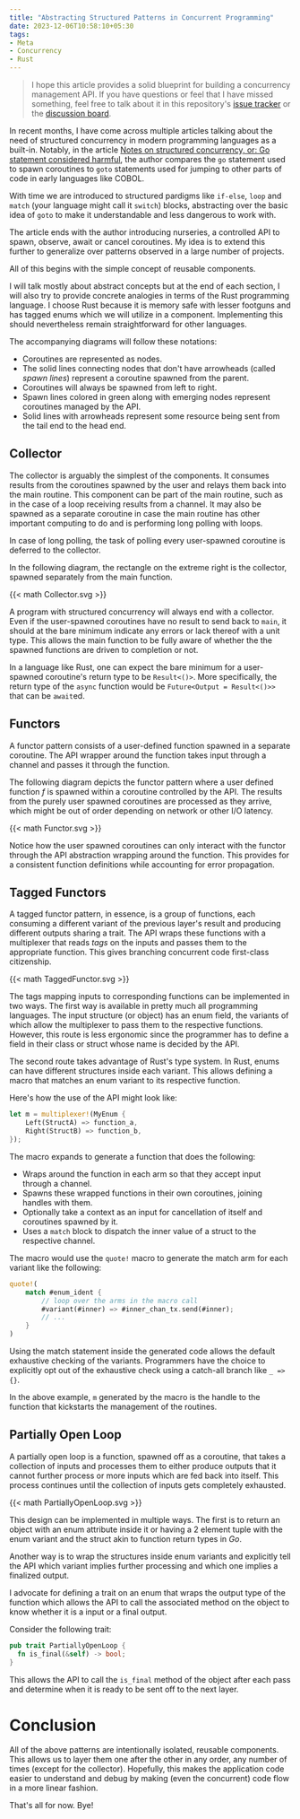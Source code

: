 ```yaml
---
title: "Abstracting Structured Patterns in Concurrent Programming"
date: 2023-12-06T10:58:10+05:30
tags:
- Meta
- Concurrency
- Rust
---
```


> I hope this article provides a solid blueprint for building a concurrency management API.
If you have questions or feel that I have missed something, feel free to talk about it in this repository's [issue tracker](https://github.com/lavafroth/lavafroth.github.io/issues) or the [discussion board](https://github.com/lavafroth/lavafroth.github.io/discussions).

In recent months, I have come across multiple articles talking about the need
of structured concurrency in modern programming languages as a built-in. Notably, in the article [Notes on structured concurrency, or: Go statement considered harmful](https://vorpus.org/blog/notes-on-structured-concurrency-or-go-statement-considered-harmful/),
the author compares the `go` statement used to spawn coroutines to `goto` statements used
for jumping to other parts of code in early languages like COBOL.

With time we are introduced to structured pardigms like `if-else`, `loop` and `match`
(your language might call it `switch`) blocks, abstracting over the basic idea of `goto`
to make it understandable and less dangerous to work with.

The article ends with the author introducing nurseries, a controlled API to spawn,
observe, await or cancel coroutines. My idea is to extend this further to generalize over
patterns observed in a large number of projects.

All of this begins with the simple concept of reusable components.

I will talk mostly about abstract concepts but at the end of each section, I will also try to provide concrete
analogies in terms of the Rust programming language. I choose Rust because it is memory safe with lesser footguns
and has tagged enums which we will utilize in a component. Implementing this should nevertheless remain straightforward
for other languages.

The accompanying diagrams will follow these notations:
- Coroutines are represented as nodes.
- The solid lines connecting nodes that don't have arrowheads (called *spawn lines*) represent a coroutine spawned from the parent.
- Coroutines will always be spawned from left to right.
- Spawn lines colored in green along with emerging nodes represent coroutines managed by the API.
- Solid lines with arrowheads represent some resource being sent from the tail end to the head end.

## Collector

The collector is arguably the simplest of the components. It consumes results
from the coroutines spawned by the user and relays them back into the main
routine. This component can be part of the main routine, such as in the case of
a loop receiving results from a channel. It may also be spawned as a separate
coroutine in case the main routine has other important computing to do and is
performing long polling with loops.

In case of long polling, the task of polling every user-spawned coroutine is deferred to the collector.

In the following diagram, the rectangle on the extreme right is the collector, spawned separately from the main function.

{{< math Collector.svg >}}

A program with structured concurrency will always end with a collector. Even if the user-spawned coroutines have no result to send back to `main`,
it should at the bare minimum indicate any errors or lack thereof with a unit type. This allows the main function to be fully aware of whether the
the spawned functions are driven to completion or not.

In a language like Rust, one can expect the bare minimum for a user-spawned coroutine's return type
to be `Result<()>`. More specifically, the return type of the `async` function would be `Future<Output = Result<()>>` that can be `await`ed.

## Functors

A functor pattern consists of a user-defined function spawned in a separate
coroutine. The API wrapper around the function takes input through a channel
and passes it through the function.

The following diagram depicts the functor pattern where a user defined function
_f_ is spawned within a coroutine controlled by the API. The results from the purely user spawned coroutines are processed as they arrive, which might be out of order depending on network or other I/O latency.

{{< math Functor.svg >}}

Notice how the user spawned coroutines can only interact with the functor
through the API abstraction wrapping around the function. This provides for a
consistent function definitions while accounting for error propagation.

## Tagged Functors

A tagged functor pattern, in essence, is a group of functions, each consuming a
different variant of the previous layer's result and producing different outputs
sharing a trait. The API wraps these functions with a multiplexer that reads
*tags* on the inputs and passes them to the appropriate function. This
gives branching concurrent code first-class citizenship.

{{< math TaggedFunctor.svg >}}
 
The tags mapping inputs to corresponding functions can be implemented in two
ways. The first way is available in pretty much all programming languages. The
input structure (or object) has an enum field, the variants of which allow the
multiplexer to pass them to the respective functions. However, this route is
less ergonomic since the programmer has to define a field in their class or
struct whose name is decided by the API.

The second route takes advantage of Rust's type system.
In Rust, enums can have different structures inside each variant. This allows
defining a macro that matches an enum variant to its respective function.

Here's how the use of the API might look like:

```rust
let m = multiplexer!(MyEnum {
    Left(StructA) => function_a,
    Right(StructB) => function_b,
});
```

The macro expands to generate a function that does the following:
- Wraps around the function in each arm so that they accept input through
a channel.
- Spawns these wrapped functions in their own coroutines, joining handles with
them.
- Optionally take a context as an input for cancellation of itself and
coroutines spawned by it.
- Uses a `match` block to dispatch the inner value of a struct to the respective
channel.

The macro would use the `quote!` macro to generate the match arm for each
variant like the following:

```rust
quote!(
    match #enum_ident {
        // loop over the arms in the macro call
        #variant(#inner) => #inner_chan_tx.send(#inner);
        // ...
    }
)
```

Using the match statement inside the generated code allows the default exhaustive
checking of the variants. Programmers have the choice to explicitly opt out of
the exhaustive check using a catch-all branch like `_ => {}`.

In the above example, `m` generated by the macro is the handle to the function
that kickstarts the management of the routines.

## Partially Open Loop

A partially open loop is a function, spawned off as a coroutine, that takes a
collection of inputs and processes them to either produce outputs that it cannot
further process or more inputs which are fed back into itself. This process
continues until the collection of inputs gets completely exhausted.

{{< math PartiallyOpenLoop.svg >}}

This design can be implemented in multiple ways. The first
is to return an object with an enum attribute inside it or having a 2 element tuple with
the enum variant and the struct akin to function return types in *Go*.

Another way is to wrap the structures inside enum variants and explicitly tell the API
which variant implies further processing and which one implies a finalized output.

I advocate for defining a trait on an enum that wraps the output type of the
function which allows the API to call the associated method on the object to
know whether it is a input or a final output.

Consider the following trait:

```rust
pub trait PartiallyOpenLoop {
  fn is_final(&self) -> bool;
}
```

This allows the API to call the `is_final` method of the object after each pass
and determine when it is ready to be sent off to the next layer.

# Conclusion

All of the above patterns are intentionally isolated, reusable components. This allows us to layer them one after the other in any order, any number of times (except for the collector).
Hopefully, this makes the application code easier to understand and debug by making (even the concurrent) code flow in a more linear fashion.

That's all for now. Bye!

